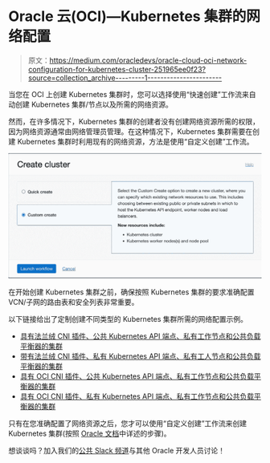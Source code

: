 # Oracle 云(OCI)—Kubernetes 集群的网络配置

> 原文：<https://medium.com/oracledevs/oracle-cloud-oci-network-configuration-for-kubernetes-cluster-251965ee0f23?source=collection_archive---------1----------------------->

当您在 OCI 上创建 Kubernetes 集群时，您可以选择使用“快速创建”工作流来自动创建 Kubernetes 集群/节点以及所需的网络资源。

然而，在许多情况下，Kubernetes 集群的创建者没有创建网络资源所需的权限，因为网络资源通常由网络管理员管理。在这种情况下，Kubernetes 集群需要在创建 Kubernetes 集群时利用现有的网络资源，方法是使用“自定义创建”工作流。

![](img/f13c82d800378e1c87e540df8c5cc150.png)

在开始创建 Kubernetes 集群之前，确保按照 Kubernetes 集群的要求准确配置 VCN/子网的路由表和安全列表非常重要。

以下链接给出了定制创建不同类型的 Kubernetes 集群所需的网络配置示例。

*   [具有法兰绒 CNI 插件、公共 Kubernetes API 端点、私有工作节点和公共负载平衡器的集群](https://docs.oracle.com/en-us/iaas/Content/ContEng/Concepts/contengnetworkconfigexample.htm#example-flannel-cni-publick8sapi_privateworkers_publiclb)
*   [带有法兰绒 CNI 插件、私有 Kubernetes API 端点、私有工人节点和公共负载平衡器的集群](https://docs.oracle.com/en-us/iaas/Content/ContEng/Concepts/contengnetworkconfigexample.htm#example-flannel-cni-privatek8sapi_privateworkers_publiclb)
*   [具有 OCI CNI 插件、公共 Kubernetes API 端点、私有工作节点和公共负载平衡器的集群](https://docs.oracle.com/en-us/iaas/Content/ContEng/Concepts/contengnetworkconfigexample.htm#example-oci-cni-publick8sapi_privateworkers_publiclb)
*   [具有 OCI CNI 插件、私有 Kubernetes API 端点、私有工作节点和公共负载平衡器的集群](https://docs.oracle.com/en-us/iaas/Content/ContEng/Concepts/contengnetworkconfigexample.htm#example-oci-cni-privatek8sapi_privateworkers_publiclb)

只有在您准确配置了网络资源之后，您才可以使用“自定义创建”工作流来创建 Kubernetes 集群(按照 [Oracle 文档](https://docs.oracle.com/en-us/iaas/Content/ContEng/Tasks/contengcreatingclusterusingoke_topic-Using_the_Console_to_create_a_Custom_Cluster_with_Explicitly_Defined_Settings.htm)中详述的步骤)。

想谈谈吗？加入我们的[公共 Slack 频道](https://bit.ly/devrel_slack)与其他 Oracle 开发人员讨论！